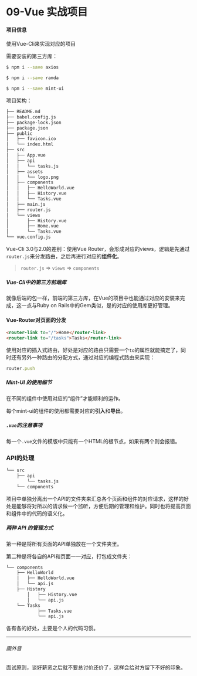 # 09-Vue 实战项目

#### 项目信息

使用Vue-Cli来实现对应的项目

需要安装的第三方库：

```sh
$ npm i --save axios

$ npm i --save ramda

$ npm i --save mint-ui
```

项目架构：

```sh
├── README.md
├── babel.config.js
├── package-lock.json
├── package.json
├── public
│   ├── favicon.ico
│   └── index.html
├── src
│   ├── App.vue
│   ├── api
│   │   └── tasks.js
│   ├── assets
│   │   └── logo.png
│   ├── components
│   │   ├── HelloWorld.vue
│   │   ├── History.vue
│   │   └── Tasks.vue
│   ├── main.js
│   ├── router.js
│   └── views
│       ├── History.vue
│       ├── Home.vue
│       └── Tasks.vue
└── vue.config.js
```

Vue-Cli 3.0与2.0的差别：使用Vue Router，会形成对应的views，逻辑是先通过`router.js`来分发路由，之后再进行对应的**组件化**。

> `router.js` => `views` => `components`

##### Vue-Cli中的第三方前端库

就像后端的包一样，前端的第三方库，在Vue的项目中也能通过对应的安装来完成，这一点与Ruby on Rails中的Gem类似，是的对应的使用库更好管理。

#### Vue-Router对页面的分发

```html
<router-link to="/">Home</router-link>
<router-link to="/tasks">Tasks</router-link>
```

使用对应的插入式路由，好处是对应的路由只需要一个`to`的属性就能搞定了，同时还有另外一种路由的分配方式，通过对应的编程式路由来实现：

```js
router.push
```

##### Mint-UI 的使用细节

在不同的组件中使用对应的“组件”才能顺利的运作。

每个mint-ui的组件的使用都需要对应的**引入**和**导出**。

##### `.vue`的注意事项

每一个`.vue`文件的模版中只能有一个HTML的根节点，如果有两个则会报错。

### API的处理

```sh
└── src
    ├── api
        └── tasks.js
    └── components
```

项目中单独分离出一个API的文件夹来汇总各个页面和组件的对应请求，这样的好处是能够将对所以的请求做一个监听，方便后期的管理和维护。同时也将提高页面和组件中的代码的语义化。

##### 两种 API 的管理方式

第一种是将所有页面的API单独放在一个文件夹里。

第二种是将各自的API和页面一一对应，打包成文件夹：

```sh
└── components
    ├── HelloWorld
    │   ├── HelloWorld.vue
    │   └── api.js
    ├── History
		│   ├── History.vue
		│   └── api.js
    └── Tasks
		    ├── Tasks.vue
		    └── api.js
```

各有各的好处，主要是个人的代码习惯。

------

###### 画外音

面试原则，谈好薪资之后就不要总讨价还价了，这样会给对方留下不好的印象。

